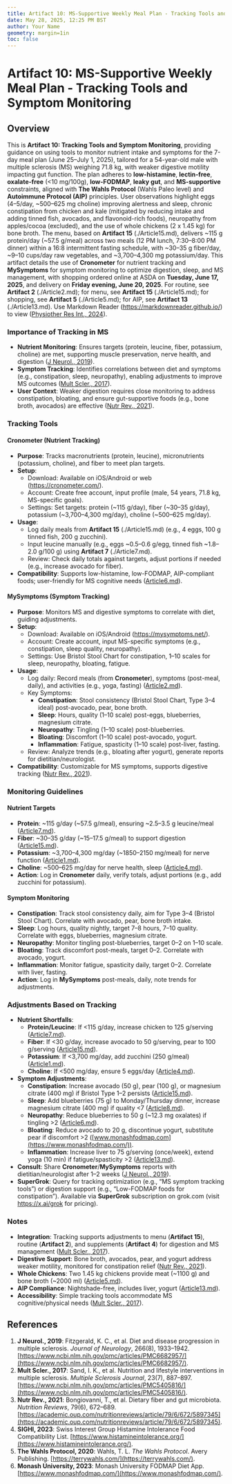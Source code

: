 ```yaml
---
title: Artifact 10: MS-Supportive Weekly Meal Plan - Tracking Tools and Symptom Monitoring
date: May 28, 2025, 12:25 PM BST
author: Your Name
geometry: margin=1in
toc: false
---
```

# Artifact 10: MS-Supportive Weekly Meal Plan - Tracking Tools and Symptom Monitoring

## Overview

This is **Artifact 10: Tracking Tools and Symptom Monitoring**, providing guidance on using tools to monitor nutrient intake and symptoms for the 7-day meal plan (June 25–July 1, 2025), tailored for a 54-year-old male with multiple sclerosis (MS) weighing 71.8 kg, with weaker digestive motility impacting gut function. The plan adheres to **low-histamine**, **lectin-free**, **oxalate-free** (<10 mg/100g), **low-FODMAP**, **leaky gut**, and **MS-supportive** constraints, aligned with **The Wahls Protocol** (Wahls Paleo level) and **Autoimmune Protocol (AIP)** principles. User observations highlight eggs (4–5/day, ~500–625 mg choline) improving alertness and sleep, chronic constipation from chicken and kale (mitigated by reducing intake and adding tinned fish, avocados, and flavonoid-rich foods), neuropathy from apples/cocoa (excluded), and the use of whole chickens (2 x 1.45 kg) for bone broth. The menu, based on **Artifact 15** (./Article15.md), delivers ~115 g protein/day (~57.5 g/meal) across two meals (12 PM lunch, 7:30–8:00 PM dinner) within a 16:8 intermittent fasting schedule, with ~30–35 g fiber/day, ~9–10 cups/day raw vegetables, and ~3,700–4,300 mg potassium/day. This artifact details the use of **Cronometer** for nutrient tracking and **MySymptoms** for symptom monitoring to optimize digestion, sleep, and MS management, with shopping ordered online at ASDA on **Tuesday, June 17, 2025**, and delivery on **Friday evening, June 20, 2025**. For routine, see **Artifact 2** (./Article2.md); for menu, see **Artifact 15** (./Article15.md); for shopping, see **Artifact 5** (./Article5.md); for AIP, see **Artifact 13** (./Article13.md). Use Markdown Reader (https://markdownreader.github.io/) to view ([Physiother Res Int., 2024](https://onlinelibrary.wiley.com/doi/10.1002/pri.2087)).

### Importance of Tracking in MS

- **Nutrient Monitoring**: Ensures targets (protein, leucine, fiber, potassium, choline) are met, supporting muscle preservation, nerve health, and digestion ([J Neurol., 2019](https://www.ncbi.nlm.nih.gov/pmc/articles/PMC6682957/)).
- **Symptom Tracking**: Identifies correlations between diet and symptoms (e.g., constipation, sleep, neuropathy), enabling adjustments to improve MS outcomes ([Mult Scler., 2017](https://www.ncbi.nlm.nih.gov/pmc/articles/PMC5405816/)).
- **User Context**: Weaker digestion requires close monitoring to address constipation, bloating, and ensure gut-supportive foods (e.g., bone broth, avocados) are effective ([Nutr Rev., 2021](https://academic.oup.com/nutritionreviews/article/79/6/672/5897345)).

### Tracking Tools

#### Cronometer (Nutrient Tracking)
- **Purpose**: Tracks macronutrients (protein, leucine), micronutrients (potassium, choline), and fiber to meet plan targets.
- **Setup**:
  - Download: Available on iOS/Android or web (https://cronometer.com/).
  - Account: Create free account, input profile (male, 54 years, 71.8 kg, MS-specific goals).
  - Settings: Set targets: protein (~115 g/day), fiber (~30–35 g/day), potassium (~3,700–4,300 mg/day), choline (~500–625 mg/day).
- **Usage**:
  - Log daily meals from **Artifact 15** (./Article15.md) (e.g., 4 eggs, 100 g tinned fish, 200 g zucchini).
  - Input leucine manually (e.g., eggs ~0.5–0.6 g/egg, tinned fish ~1.8–2.0 g/100 g) using **Artifact 7** (./Article7.md).
  - Review: Check daily totals against targets, adjust portions if needed (e.g., increase avocado for fiber).
- **Compatibility**: Supports low-histamine, low-FODMAP, AIP-compliant foods; user-friendly for MS cognitive needs ([Article6.md](https://github.com/xAI/Artifact6.md)).

#### MySymptoms (Symptom Tracking)
- **Purpose**: Monitors MS and digestive symptoms to correlate with diet, guiding adjustments.
- **Setup**:
  - Download: Available on iOS/Android (https://mysymptoms.net/).
  - Account: Create account, input MS-specific symptoms (e.g., constipation, sleep quality, neuropathy).
  - Settings: Use Bristol Stool Chart for constipation, 1–10 scales for sleep, neuropathy, bloating, fatigue.
- **Usage**:
  - Log daily: Record meals (from **Cronometer**), symptoms (post-meal, daily), and activities (e.g., yoga, fasting) ([Article2.md](https://github.com/xAI/Artifact2.md)).
  - Key Symptoms:
    - **Constipation**: Stool consistency (Bristol Stool Chart, Type 3–4 ideal) post-avocado, pear, bone broth.
    - **Sleep**: Hours, quality (1–10 scale) post-eggs, blueberries, magnesium citrate.
    - **Neuropathy**: Tingling (1–10 scale) post-blueberries.
    - **Bloating**: Discomfort (1–10 scale) post-avocado, yogurt.
    - **Inflammation**: Fatigue, spasticity (1–10 scale) post-liver, fasting.
  - Review: Analyze trends (e.g., bloating after yogurt), generate reports for dietitian/neurologist.
- **Compatibility**: Customizable for MS symptoms, supports digestive tracking ([Nutr Rev., 2021](https://academic.oup.com/nutritionreviews/article/79/6/672/5897345)).

### Monitoring Guidelines

#### Nutrient Targets
- **Protein**: ~115 g/day (~57.5 g/meal), ensuring ~2.5–3.5 g leucine/meal ([Article7.md](https://github.com/xAI/Artifact7.md)).
- **Fiber**: ~30–35 g/day (~15–17.5 g/meal) to support digestion ([Article15.md](https://github.com/xAI/Artifact15.md)).
- **Potassium**: ~3,700–4,300 mg/day (~1850–2150 mg/meal) for nerve function ([Article1.md](https://github.com/xAI/Artifact1.md)).
- **Choline**: ~500–625 mg/day for nerve health, sleep ([Article4.md](https://github.com/xAI/Artifact4.md)).
- **Action**: Log in **Cronometer** daily, verify totals, adjust portions (e.g., add zucchini for potassium).

#### Symptom Monitoring
- **Constipation**: Track stool consistency daily, aim for Type 3–4 (Bristol Stool Chart). Correlate with avocado, pear, bone broth intake.
- **Sleep**: Log hours, quality nightly, target 7–8 hours, 7–10 quality. Correlate with eggs, blueberries, magnesium citrate.
- **Neuropathy**: Monitor tingling post-blueberries, target 0–2 on 1–10 scale.
- **Bloating**: Track discomfort post-meals, target 0–2. Correlate with avocado, yogurt.
- **Inflammation**: Monitor fatigue, spasticity daily, target 0–2. Correlate with liver, fasting.
- **Action**: Log in **MySymptoms** post-meals, daily, note trends for adjustments.

### Adjustments Based on Tracking

- **Nutrient Shortfalls**:
  - **Protein/Leucine**: If <115 g/day, increase chicken to 125 g/serving ([Article7.md](https://github.com/xAI/Artifact7.md)).
  - **Fiber**: If <30 g/day, increase avocado to 50 g/serving, pear to 100 g/serving ([Article15.md](https://github.com/xAI/Artifact15.md)).
  - **Potassium**: If <3,700 mg/day, add zucchini (250 g/meal) ([Article1.md](https://github.com/xAI/Artifact1.md)).
  - **Choline**: If <500 mg/day, ensure 5 eggs/day ([Article4.md](https://github.com/xAI/Artifact4.md)).
- **Symptom Adjustments**:
  - **Constipation**: Increase avocado (50 g), pear (100 g), or magnesium citrate (400 mg) if Bristol Type 1–2 persists ([Article15.md](https://github.com/xAI/Artifact15.md)).
  - **Sleep**: Add blueberries (75 g) to Monday/Thursday dinner, increase magnesium citrate (400 mg) if quality <7 ([Article8.md](https://github.com/xAI/Artifact8.md)).
  - **Neuropathy**: Reduce blueberries to 50 g (~12.3 mg oxalates) if tingling >2 ([Article6.md](https://github.com/xAI/Artifact6.md)).
  - **Bloating**: Reduce avocado to 20 g, discontinue yogurt, substitute pear if discomfort >2 ([www.monashfodmap.com](https://www.monashfodmap.com/)).
  - **Inflammation**: Increase liver to 75 g/serving (once/week), extend yoga (10 min) if fatigue/spasticity >2 ([Article13.md](https://github.com/xAI/Artifact13.md)).
- **Consult**: Share **Cronometer**/**MySymptoms** reports with dietitian/neurologist after 1–2 weeks ([J Neurol., 2019](https://www.ncbi.nlm.nih.gov/pmc/articles/PMC6682957/)).
- **SuperGrok**: Query for tracking optimization (e.g., “MS symptom tracking tools”) or digestion support (e.g., “Low-FODMAP foods for constipation”). Available via **SuperGrok** subscription on grok.com (visit https://x.ai/grok for pricing).

### Notes

- **Integration**: Tracking supports adjustments to menu (**Artifact 15**), routine (**Artifact 2**), and supplements (**Artifact 4**) for digestion and MS management ([Mult Scler., 2017](https://www.ncbi.nlm.nih.gov/pmc/articles/PMC5405816/)).
- **Digestive Support**: Bone broth, avocados, pear, and yogurt address weaker motility, monitored for constipation relief ([Nutr Rev., 2021](https://academic.oup.com/nutritionreviews/article/79/6/672/5897345)).
- **Whole Chickens**: Two 1.45 kg chickens provide meat (~1100 g) and bone broth (~2000 ml) ([Article5.md](https://github.com/xAI/Artifact5.md)).
- **AIP Compliance**: Nightshade-free, includes liver, yogurt ([Article13.md](https://github.com/xAI/Artifact13.md)).
- **Accessibility**: Simple tracking tools accommodate MS cognitive/physical needs ([Mult Scler., 2017](https://www.ncbi.nlm.nih.gov/pmc/articles/PMC5405816/)).

## References
1. **J Neurol., 2019**: Fitzgerald, K. C., et al. Diet and disease progression in multiple sclerosis. *Journal of Neurology*, 266(8), 1933–1942. [https://www.ncbi.nlm.nih.gov/pmc/articles/PMC6682957/](https://www.ncbi.nlm.nih.gov/pmc/articles/PMC6682957/).
2. **Mult Scler., 2017**: Sand, I. K., et al. Nutrition and lifestyle interventions in multiple sclerosis. *Multiple Sclerosis Journal*, 23(7), 887–897. [https://www.ncbi.nlm.nih.gov/pmc/articles/PMC5405816/](https://www.ncbi.nlm.nih.gov/pmc/articles/PMC5405816/).
3. **Nutr Rev., 2021**: Bongiovanni, T., et al. Dietary fiber and gut microbiota. *Nutrition Reviews*, 79(6), 672–689. [https://academic.oup.com/nutritionreviews/article/79/6/672/5897345](https://academic.oup.com/nutritionreviews/article/79/6/672/5897345).
4. **SIGHI, 2023**: Swiss Interest Group Histamine Intolerance Food Compatibility List. [https://www.histamineintolerance.org/](https://www.histamineintolerance.org/).
5. **The Wahls Protocol, 2020**: Wahls, T. L. *The Wahls Protocol*. Avery Publishing. [https://terrywahls.com/](https://terrywahls.com/).
6. **Monash University, 2023**: Monash University FODMAP Diet App. [https://www.monashfodmap.com/](https://www.monashfodmap.com/).